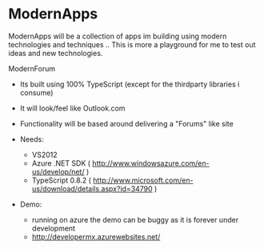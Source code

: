 ModernApps
==========

ModernApps will be a collection of apps im building using modern technologies and techniques .. This is more a playground for me to test out ideas and new technologies.



ModernForum 

  - Its built using 100% TypeScript (except for the thirdparty libraries i consume)
  - It will look/feel like Outlook.com
  - Functionality will be based around delivering a "Forums" like site
  - Needs:
    
      - VS2012
      - Azure .NET SDK ( http://www.windowsazure.com/en-us/develop/net/ )
      - TypeScript 0.8.2 ( http://www.microsoft.com/en-us/download/details.aspx?id=34790 ) 


  - Demo:
      - running on azure the demo can be buggy as it is forever under development 
      - http://developermx.azurewebsites.net/   

